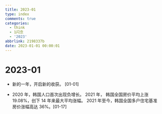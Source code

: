 ```yaml
---
title: 2023-01
type: index
comments: true
categories:
  - think
  - 1闪念
  - '2023'
abbrlink: 2198337b
date: 2023-01-01 00:00:01
---
```


# 2023-01

+ 新的一年，开启新的收获。 [01-01]

+ 2020 年，韩国人口首次出现负增长。
  2021 年， 韩国全国房价平均上涨 19.08%，创下 14 年来最大平均涨幅。
  2021 年至今，韩国全国多户住宅基准房价涨幅高达 36%。[01-17]
  
